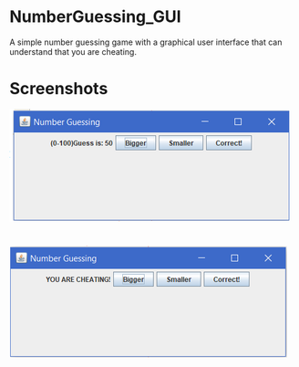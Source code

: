 # NumberGuessing_GUI
A simple number guessing game with a graphical user interface that can understand that you are cheating.

# Screenshots

![screenshot](https://github.com/TolgaGolet/NumberGuessing_GUI/blob/master/Screenshots/Screenshot.png)
#
![screenshot](https://github.com/TolgaGolet/NumberGuessing_GUI/blob/master/Screenshots/Screenshot2.png)
